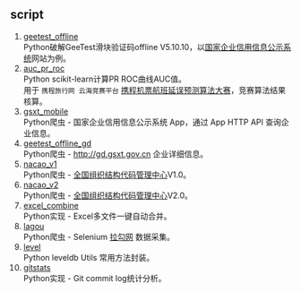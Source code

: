 ## script
1. [geetest_offline](/geetest_offline)  
Python破解GeeTest滑块验证码offline V5.10.10，以[国家企业信用信息公示系统](http://www.gsxt.gov.cn)网站为例。  
2. [auc_pr_roc](/auc_pr_roc)  
Python scikit-learn计算PR ROC曲线AUC值。  
用于 `携程旅行网 云海竞赛平台` [携程机票航班延误预测算法大赛](https://yunhai.ctrip.com/Games/11)，竞赛算法结果核算。  
3. [gsxt_mobile](/gsxt_mobile)  
Python爬虫 - 国家企业信用信息公示系统 App，通过 App HTTP API 查询企业信息。  
4. [geetest_offline_gd](/geetest_offline/README_gd.md)  
Python爬虫 - http://gd.gsxt.gov.cn 企业详细信息。  
5. [nacao_v1](/nacao_v1)  
Python爬虫 - [全国组织结构代码管理中心](http://www.nacao.org.cn)V1.0。  
6. [nacao_v2](/nacao_v2)  
Python爬虫 - [全国组织结构代码管理中心](http://www.nacao.org.cn)V2.0。  
7. [excel_combine](/excel_combine)  
Python实现 - Excel多文件一键自动合并。  
8. [lagou](/lagou)  
Python爬虫 - Selenium [拉勾网](https://www.lagou.com) 数据采集。  
9. [level](/level)  
Python leveldb Utils 常用方法封装。  
10. [gitstats](/gitstats)  
Python实现 - Git commit log统计分析。  
